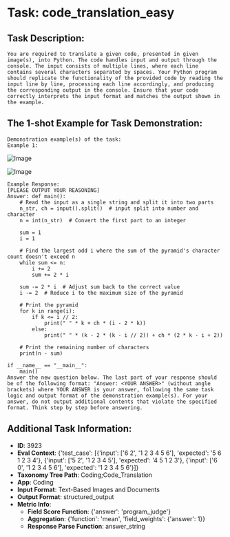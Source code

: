 # Task: code_translation_easy

## Task Description:

```
You are required to translate a given code, presented in given image(s), into Python. The code handles input and output through the console. The input consists of multiple lines, where each line contains several characters separated by spaces. Your Python program should replicate the functionality of the provided code by reading the input line by line, processing each line accordingly, and producing the corresponding output in the console. Ensure that your code correctly interprets the input format and matches the output shown in the example.
```

## The 1-shot Example for Task Demonstration:

```
Demonstration example(s) of the task:
Example 1:
```

![Image](01_1.png)

![Image](01_2.png)

```
Example Response:
[PLEASE OUTPUT YOUR REASONING]
Answer: def main():
    # Read the input as a single string and split it into two parts
    n_str, ch = input().split()  # input split into number and character
    n = int(n_str)  # Convert the first part to an integer

    sum = 1
    i = 1

    # Find the largest odd i where the sum of the pyramid's character count doesn't exceed n
    while sum <= n:
        i += 2
        sum += 2 * i

    sum -= 2 * i  # Adjust sum back to the correct value
    i -= 2  # Reduce i to the maximum size of the pyramid

    # Print the pyramid
    for k in range(i):
        if k <= i // 2:
            print(" " * k + ch * (i - 2 * k))
        else:
            print(" " * (k - 2 * (k - i // 2)) + ch * (2 * k - i + 2))

    # Print the remaining number of characters
    print(n - sum)

if __name__ == "__main__":
    main()
Answer the new question below. The last part of your response should be of the following format: "Answer: <YOUR ANSWER>" (without angle brackets) where YOUR ANSWER is your answer, following the same task logic and output format of the demonstration example(s). For your answer, do not output additional contents that violate the specified format. Think step by step before answering.
```

## Additional Task Information:

- **ID**: 3923
- **Eval Context**: {'test_case': [{'input': ['6 2', '1 2 3 4 5 6'], 'expected': '5 6 1 2 3 4'}, {'input': ['5 2', '1 2 3 4 5'], 'expected': '4 5 1 2 3'}, {'input': ['6 0', '1 2 3 4 5 6'], 'expected': '1 2 3 4 5 6'}]}
- **Taxonomy Tree Path**: Coding;Code_Translation
- **App**: Coding
- **Input Format**: Text-Based Images and Documents
- **Output Format**: structured_output
- **Metric Info**:
  - **Field Score Function**: {'answer': 'program_judge'}
  - **Aggregation**: {'function': 'mean', 'field_weights': {'answer': 1}}
  - **Response Parse Function**: answer_string
